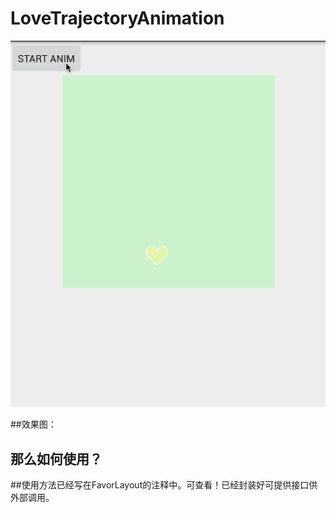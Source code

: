 # LoveTrajectoryAnimation
![效果图](https://github.com/liangjingdev/LoveTrajectoryAnimation/raw/master/img/periscope.gif)

##效果图：
## 那么如何使用？
##使用方法已经写在FavorLayout的注释中。可查看！已经封装好可提供接口供外部调用。
